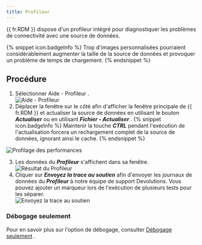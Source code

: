 ```yaml
---
title: Profileur
---
```

{{ fr.RDM }} dispose d&apos;un profileur intégré pour diagnostiquer les problèmes de connectivité avec une source de données. 

{% snippet icon.badgeInfo %} 
Trop d&apos;images personnalisées pourraient considérablement augmenter la taille de la source de données et provoquer un problème de temps de chargement. 
{% endsnippet %}
 
## Procédure 

1. Sélectionner Aide - Profileur .  
![Aide - Profileur](/img/fr/rdm/mac/clip4233.png) 
1. Déplacer la fenêtre sur le côté afin d&apos;afficher la fenêtre principale de {{ fr.RDM }} et actualiser la source de données en utilisant le bouton ***Actualiser*** ou en utilisant ***Fichier - Actualiser*** . 
{% snippet icon.badgeInfo %} 
Maintenir la touche ***CTRL*** pendant l&apos;exécution de l&apos;actualisation forcera un rechargement complet de la source de données, ignorant ainsi le cache. 
{% endsnippet %}
 
![Profilage des performances](/img/fr/rdm/mac/clip4234.png) 

3. Les données du ***Profileur*** s&apos;affichent dans sa fenêtre.  
![Résultat du Profileur](/img/fr/rdm/mac/clip4235.png) 
1. Cliquer sur ***Envoyez la trace au soutien*** afin d&apos;envoyer les journaux de données du ***Profileur*** à notre équipe de support Devolutions. Vous pouvez ajouter un marqueur lors de l&apos;exécution de plusieurs tests pour les séparer.  
![Envoyez la trace au soutien](/img/fr/rdm/mac/clip4236.png) 

### Débogage seulement 

Pour en savoir plus sur l&apos;option de débogage, consulter [Débogage seulement](/fr/rdm/mac/commands/help/profiler/debug-only/) . 


